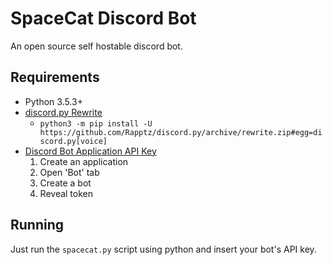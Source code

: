 # SpaceCat Discord Bot

An open source self hostable discord bot.

## Requirements

-   Python 3.5.3+
-   [discord.py Rewrite](https://github.com/Rapptz/discord.py/tree/rewrite)
    -   `python3 -m pip install -U https://github.com/Rapptz/discord.py/archive/rewrite.zip#egg=discord.py[voice]`
-   [Discord Bot Application API Key](https://discordapp.com/developers/applications/)
    1. Create an application
    2. Open 'Bot' tab
    3. Create a bot
    4. Reveal token


## Running

Just run the `spacecat.py` script using python and insert your bot's API key.
